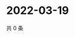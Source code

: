 # 2022-03-19

共 0 条

<!-- BEGIN WEIBO -->
<!-- 最后更新时间 Sat Mar 19 2022 19:10:47 GMT+0800 (China Standard Time) -->

<!-- END WEIBO -->
